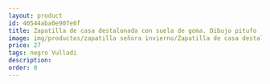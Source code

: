 ```yaml
---
layout: product
id: 40544aba0e907e6f
title: Zapatilla de casa destalonada con suela de goma. Dibujo pitufo
image: img/productos/zapatilla señora invierno/Zapatilla de casa destalonada con suela de goma. Dibujo pitufo=27=negro Vulladi.webp
price: 27
tags: negro Vulladi
description: 
order: 0
---
```

